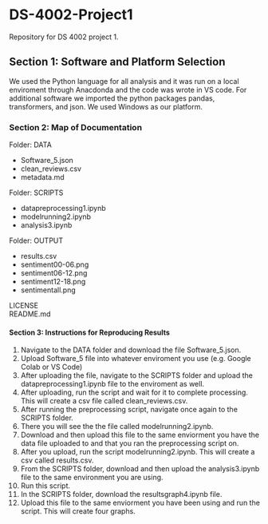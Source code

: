 # DS-4002-Project1
Repository for DS 4002 project 1.

## Section 1: Software and Platform Selection
We used the Python language for all analysis and it was run on a local enviroment through Anacdonda and the code was wrote in VS code.
For additional software we imported the python packages pandas, transformers, and json.
We used Windows as our platform.

### Section 2: Map of Documentation
Folder: DATA
- Software_5.json
- clean_reviews.csv
- metadata.md

Folder: SCRIPTS
- datapreprocessing1.ipynb
- modelrunning2.ipynb
- analysis3.ipynb

Folder: OUTPUT
- results.csv
- sentiment00-06.png
- sentiment06-12.png
- sentiment12-18.png
- sentimentall.png

LICENSE<br>
README.md

#### Section 3: Instructions for Reproducing Results
1. Navigate to the DATA folder and download the file Software_5.json.
2. Upload Software_5 file into whatever enviroment you use (e.g. Google Colab or VS Code)
3. After uploading the file, navigate to the SCRIPTS folder and upload the datapreprocessing1.ipynb file to the enviroment as well.
4. After uploading, run the script and wait for it to complete processing. This will create a csv file called clean_reviews.csv.
5. After running the preprocessing script, navigate once again to the SCRIPTS folder.
6. There you will see the the file called modelrunning2.ipynb.
7. Download and then upload this file to the same enviorment you have the data file uploaded to and that you ran the preprocessing script on.
8. After you upload, run the script modelrunning2.ipynb. This will create a csv called results.csv.
9. From the SCRIPTS folder, download and then upload the analysis3.ipynb file to the same environment you are using.
10. Run this script.
11. In the SCRIPTS folder, download the resultsgraph4.ipynb file.
12. Upload this file to the same enviorment you have been using and run the script. This will create four graphs.

